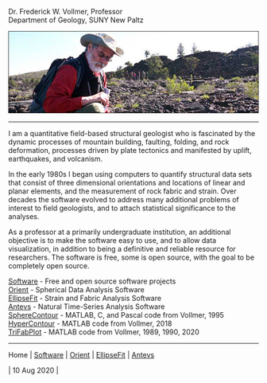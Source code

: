 Dr. Frederick W. Vollmer, Professor  
Department of Geology, SUNY New Paltz 

![DocV](images/Craters.jpg)

---

I am a quantitative field-based structural geologist who is fascinated by the dynamic processes of mountain building, faulting, folding, and rock deformation, processes driven by plate tectonics and manifested by uplift, earthquakes, and volcanism. 

In the early 1980s I began using computers to quantify structural data sets that  consist of three dimensional orientations and locations of linear and planar elements, and the measurement of rock fabric and strain. Over decades the software evolved to address many additional problems of interest to field geologists, and to attach statistical significance to the analyses.

As a professor at a primarily undergraduate institution, an additional objective is to make the software easy to use, and to allow data visualization, in addition to being a definitive and reliable resource for researchers. The software is free, some is open source, with the goal to be completely open source. 

[Software](software/) - Free and open source software projects  
[Orient](orient/) - Spherical Data Analysis Software  
[EllipseFit](ellipsefit/) - Strain and Fabric Analysis Software  
[Antevs](antevs/) - Natural Time-Series Analysis Software  
[SphereContour](spherecontour/) - MATLAB, C, and Pascal code from Vollmer, 1995  
[HyperContour](hypercontour/) - MATLAB code from Vollmer, 2018  
[TriFabPlot](trifabplot/) - MATLAB code from Vollmer, 1989, 1990, 2020

---

Home | [Software](software/) | [Orient](orient/) | [EllipseFit](ellipsefit/) | [Antevs](antevs/)

| 10 Aug 2020 |